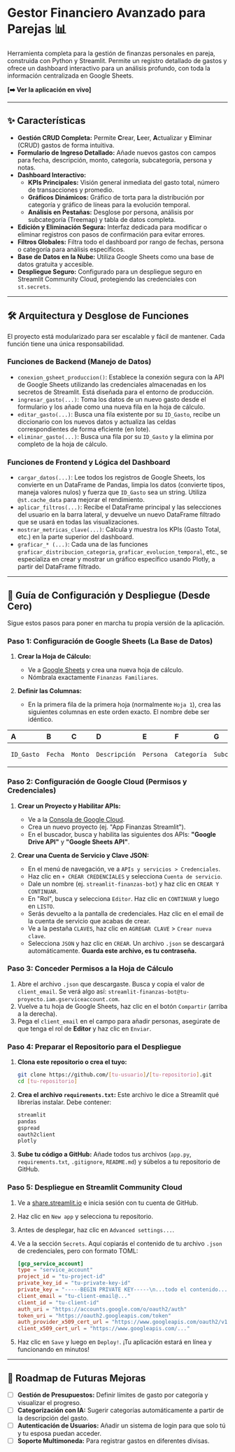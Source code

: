 # Gestor Financiero Avanzado para Parejas 📊

<!-- Reemplaza el enlace con una captura de pantalla de tu dashboard finalizado -->
 

Herramienta completa para la gestión de finanzas personales en pareja, construida con Python y Streamlit. Permite un registro detallado de gastos y ofrece un dashboard interactivo para un análisis profundo, con toda la información centralizada en Google Sheets.

**[➡️ Ver la aplicación en vivo]** <!-- Link -->

---

## ✨ Características

*   **Gestión CRUD Completa:** Permite **C**rear, **L**eer, **A**ctualizar y **E**liminar (CRUD) gastos de forma intuitiva.
*   **Formulario de Ingreso Detallado:** Añade nuevos gastos con campos para fecha, descripción, monto, categoría, subcategoría, persona y notas.
*   **Dashboard Interactivo:**
    *   **KPIs Principales:** Visión general inmediata del gasto total, número de transacciones y promedio.
    *   **Gráficos Dinámicos:** Gráfico de torta para la distribución por categoría y gráfico de líneas para la evolución temporal.
    *   **Análisis en Pestañas:** Desglose por persona, análisis por subcategoría (Treemap) y tabla de datos completa.
*   **Edición y Eliminación Segura:** Interfaz dedicada para modificar o eliminar registros con pasos de confirmación para evitar errores.
*   **Filtros Globales:** Filtra todo el dashboard por rango de fechas, persona o categoría para análisis específicos.
*   **Base de Datos en la Nube:** Utiliza Google Sheets como una base de datos gratuita y accesible.
*   **Despliegue Seguro:** Configurado para un despliegue seguro en Streamlit Community Cloud, protegiendo las credenciales con `st.secrets`.

---

## 🛠️ Arquitectura y Desglose de Funciones

El proyecto está modularizado para ser escalable y fácil de mantener. Cada función tiene una única responsabilidad.

### Funciones de Backend (Manejo de Datos)

*   `conexion_gsheet_produccion()`: Establece la conexión segura con la API de Google Sheets utilizando las credenciales almacenadas en los secretos de Streamlit. Está diseñada para el entorno de producción.
*   `ingresar_gasto(...)`: Toma los datos de un nuevo gasto desde el formulario y los añade como una nueva fila en la hoja de cálculo.
*   `editar_gasto(...)`: Busca una fila existente por su `ID_Gasto`, recibe un diccionario con los nuevos datos y actualiza las celdas correspondientes de forma eficiente (en lote).
*   `eliminar_gasto(...)`: Busca una fila por su `ID_Gasto` y la elimina por completo de la hoja de cálculo.

### Funciones de Frontend y Lógica del Dashboard

*   `cargar_datos(...)`: Lee todos los registros de Google Sheets, los convierte en un DataFrame de Pandas, limpia los datos (convierte tipos, maneja valores nulos) y fuerza que `ID_Gasto` sea un string. Utiliza `@st.cache_data` para mejorar el rendimiento.
*   `aplicar_filtros(...)`: Recibe el DataFrame principal y las selecciones del usuario en la barra lateral, y devuelve un nuevo DataFrame filtrado que se usará en todas las visualizaciones.
*   `mostrar_metricas_clave(...)`: Calcula y muestra los KPIs (Gasto Total, etc.) en la parte superior del dashboard.
*   `graficar_* (...)`: Cada una de las funciones `graficar_distribucion_categoria`, `graficar_evolucion_temporal`, etc., se especializa en crear y mostrar un gráfico específico usando Plotly, a partir del DataFrame filtrado.

---

## 🚀 Guía de Configuración y Despliegue (Desde Cero)

Sigue estos pasos para poner en marcha tu propia versión de la aplicación.

### **Paso 1: Configuración de Google Sheets (La Base de Datos)**

1.  **Crear la Hoja de Cálculo:**
    *   Ve a [Google Sheets](https://sheets.google.com) y crea una nueva hoja de cálculo.
    *   Nómbrala exactamente `Finanzas Familiares`.

2.  **Definir las Columnas:**
    *   En la primera fila de la primera hoja (normalmente `Hoja 1`), crea las siguientes columnas en este orden exacto. El nombre debe ser idéntico.

| A | B | C | D | E | F | G | H | I |
| :--- | :--- | :--- | :--- | :--- | :--- | :--- | :--- | :--- |
| `ID_Gasto` | `Fecha` | `Monto`| `Descripción` | `Persona` | `Categoría` | `Subcategoría` | `Tipo de Gasto` | `Notas` |

### **Paso 2: Configuración de Google Cloud (Permisos y Credenciales)**

1.  **Crear un Proyecto y Habilitar APIs:**
    *   Ve a la [Consola de Google Cloud](https://console.cloud.google.com/).
    *   Crea un nuevo proyecto (ej. "App Finanzas Streamlit").
    *   En el buscador, busca y habilita las siguientes dos APIs: **"Google Drive API"** y **"Google Sheets API"**.

2.  **Crear una Cuenta de Servicio y Clave JSON:**
    *   En el menú de navegación, ve a `APIs y servicios > Credenciales`.
    *   Haz clic en `+ CREAR CREDENCIALES` y selecciona `Cuenta de servicio`.
    *   Dale un nombre (ej. `streamlit-finanzas-bot`) y haz clic en `CREAR Y CONTINUAR`.
    *   En "Rol", busca y selecciona `Editor`. Haz clic en `CONTINUAR` y luego en `LISTO`.
    *   Serás devuelto a la pantalla de credenciales. Haz clic en el email de la cuenta de servicio que acabas de crear.
    *   Ve a la pestaña `CLAVES`, haz clic en `AGREGAR CLAVE` > `Crear nueva clave`.
    *   Selecciona `JSON` y haz clic en `CREAR`. Un archivo `.json` se descargará automáticamente. **Guarda este archivo, es tu contraseña.**

### **Paso 3: Conceder Permisos a la Hoja de Cálculo**

1.  Abre el archivo `.json` que descargaste. Busca y copia el valor de `client_email`. Se verá algo así: `streamlit-finanzas-bot@tu-proyecto.iam.gserviceaccount.com`.
2.  Vuelve a tu hoja de Google Sheets, haz clic en el botón `Compartir` (arriba a la derecha).
3.  Pega el `client_email` en el campo para añadir personas, asegúrate de que tenga el rol de **Editor** y haz clic en `Enviar`.

### **Paso 4: Preparar el Repositorio para el Despliegue**

1.  **Clona este repositorio o crea el tuyo:**
    ```bash
    git clone https://github.com/[tu-usuario]/[tu-repositorio].git
    cd [tu-repositorio]
    ```

2.  **Crea el archivo `requirements.txt`:**
    Este archivo le dice a Streamlit qué librerías instalar. Debe contener:
    ```txt
    streamlit
    pandas
    gspread
    oauth2client
    plotly
    ```


3.  **Sube tu código a GitHub:**
    Añade todos tus archivos (`app.py`, `requirements.txt`, `.gitignore`, `README.md`) y súbelos a tu repositorio de GitHub.

### **Paso 5: Despliegue en Streamlit Community Cloud**

1.  Ve a [share.streamlit.io](https://share.streamlit.io/) e inicia sesión con tu cuenta de GitHub.
2.  Haz clic en `New app` y selecciona tu repositorio.
3.  Antes de desplegar, haz clic en `Advanced settings...`.
4.  Ve a la sección `Secrets`. Aquí copiarás el contenido de tu archivo `.json` de credenciales, pero con formato TOML:

    ```toml
    [gcp_service_account]
    type = "service_account"
    project_id = "tu-project-id"
    private_key_id = "tu-private-key-id"
    private_key = "-----BEGIN PRIVATE KEY-----\n...todo el contenido...\n-----END PRIVATE KEY-----\n"
    client_email = "tu-client-email@..."
    client_id = "tu-client-id"
    auth_uri = "https://accounts.google.com/o/oauth2/auth"
    token_uri = "https://oauth2.googleapis.com/token"
    auth_provider_x509_cert_url = "https://www.googleapis.com/oauth2/v1/certs"
    client_x509_cert_url = "https://www.googleapis.com/..."
    ```
5.  Haz clic en `Save` y luego en `Deploy!`. ¡Tu aplicación estará en línea y funcionando en minutos!

---

## 🔮 Roadmap de Futuras Mejoras

*   [ ] **Gestión de Presupuestos:** Definir límites de gasto por categoría y visualizar el progreso.
*   [ ] **Categorización con IA:** Sugerir categorías automáticamente a partir de la descripción del gasto.
*   [ ] **Autenticación de Usuarios:** Añadir un sistema de login para que solo tú y tu esposa puedan acceder.
*   [ ] **Soporte Multimoneda:** Para registrar gastos en diferentes divisas.
